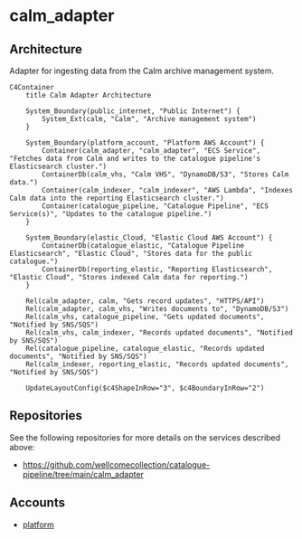 # calm_adapter

## Architecture

Adapter for ingesting data from the Calm archive management system.

```mermaid
C4Container
    title Calm Adapter Architecture

    System_Boundary(public_internet, "Public Internet") {
        System_Ext(calm, "Calm", "Archive management system")
    }

    System_Boundary(platform_account, "Platform AWS Account") {
        Container(calm_adapter, "calm_adapter", "ECS Service", "Fetches data from Calm and writes to the catalogue pipeline's Elasticsearch cluster.")
        ContainerDb(calm_vhs, "Calm VHS", "DynamoDB/S3", "Stores Calm data.")
        Container(calm_indexer, "calm_indexer", "AWS Lambda", "Indexes Calm data into the reporting Elasticsearch cluster.")
        Container(catalogue_pipeline, "Catalogue Pipeline", "ECS Service(s)", "Updates to the catalogue pipeline.")
    }

    System_Boundary(elastic_Cloud, "Elastic Cloud AWS Account") {
        ContainerDb(catalogue_elastic, "Catalogue Pipeline Elasticsearch", "Elastic Cloud", "Stores data for the public catalogue.")
        ContainerDb(reporting_elastic, "Reporting Elasticsearch", "Elastic Cloud", "Stores indexed Calm data for reporting.")
    }

    Rel(calm_adapter, calm, "Gets record updates", "HTTPS/API")
    Rel(calm_adapter, calm_vhs, "Writes documents to", "DynamoDB/S3")
    Rel(calm_vhs, catalogue_pipeline, "Gets updated documents", "Notified by SNS/SQS")
    Rel(calm_vhs, calm_indexer, "Records updated documents", "Notified by SNS/SQS")
    Rel(catalogue_pipeline, catalogue_elastic, "Records updated documents", "Notified by SNS/SQS")
    Rel(calm_indexer, reporting_elastic, "Records updated documents", "Notified by SNS/SQS")

    UpdateLayoutConfig($c4ShapeInRow="3", $c4BoundaryInRow="2")
```

## Repositories

See the following repositories for more details on the services described above:

- https://github.com/wellcomecollection/catalogue-pipeline/tree/main/calm_adapter

## Accounts

- [platform](../../aws_accounts.md#platform)